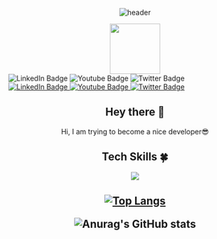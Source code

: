 <!--
**yeeun-noh/yeeun-noh** is a ✨ _special_✨ repository because its `README.md` (this file) appears on your GitHub profile.
Here are some ideas to get you started:

- 🔭 I’m currently working on ...
- 🌱 I’m currently learning ...
- 👯 I’m looking to collaborate on ...
- 🤔 I’m looking for help with ...
- 💬 Ask me about ...
- 📫 How to reach me: ...
- 😄 Pronouns: ...
- ⚡ Fun fact: ...
-->

<div id="header" align="center">

  ![header](https://capsule-render.vercel.app/api?type=wave&color=auto&height=200&section=header&text=Yeeun%20Noh&fontSize=30)

  <img src="https://media.giphy.com/media/M9gbBd9nbDrOTu1Mqx/giphy.gif" width="100"/>
</div>


<div id="badges">
  <img src="https://img.shields.io/badge/LinkedIn-blue?style=for-the-badge&logo=linkedin&logoColor=white" alt="LinkedIn Badge"/>
  <img src="https://img.shields.io/badge/YouTube-red?style=for-the-badge&logo=youtube&logoColor=white" alt="Youtube Badge"/>
  <img src="https://img.shields.io/badge/Twitter-blue?style=for-the-badge&logo=twitter&logoColor=white" alt="Twitter Badge"/>
</div>

<div id="badges">
  <a href="your-linkedin-URL">
    <img src="https://img.shields.io/badge/LinkedIn-blue?style=for-the-badge&logo=linkedin&logoColor=white" alt="LinkedIn Badge"/>
  </a>
  <a href="your-youtube-URL">
    <img src="https://img.shields.io/badge/YouTube-red?style=for-the-badge&logo=youtube&logoColor=white" alt="Youtube Badge"/>
  </a>
  <a href="your-twitter-URL">
    <img src="https://img.shields.io/badge/Twitter-blue?style=for-the-badge&logo=twitter&logoColor=white" alt="Twitter Badge"/>
  </a>
</div>



<h2><div align=center>Hey there 🙌</div></h2>

<div align=center>Hi, I am trying to become a nice developer😎</div>

<img src="https://komarev.com/ghpvc/?username=your-github-yeeun-noh&style=flat-square&color=blue" alt=""/>




<h2><div align=center>Tech Skills 🍀</div></h2>

<div align=center><img src="https://img.shields.io/badge/Java-4B4B77?style=flat&logo=Java&logoColor=white"/></div>

<h2><div align=center>

  [![Top Langs](https://github-readme-stats.vercel.app/api/top-langs/?username=yeeun-noh&layout=compact)](https://github.com/yeeun-noh/github-readme-stats)



  ![Anurag's GitHub stats](https://github-readme-stats.vercel.app/api?username=yeeun-noh&hide=contribs,prs&show_icons=true&theme=graywhite)
</div></h2>
